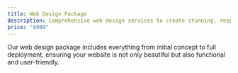 ```yaml
---
title: Web Design Package
description: Comprehensive web design services to create stunning, responsive websites.
price: "$999"
---
```


Our web design package includes everything from initial concept to full deployment, ensuring your website is not only beautiful but also functional and user-friendly.
